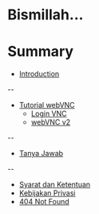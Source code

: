 # Bismillah...

# Summary

* [Introduction](README.md)

--

* [Tutorial webVNC](tutorial.md)
    * [Login VNC](tutorial_vnc.md)
    * [webVNC v2](tutorial_v2.md)

--

* [Tanya Jawab](tanya_jawab.md)

--

* [Syarat dan Ketentuan](syarat_ketentuan.md)
* [Kebijakan Privasi](privasi.md)
* [404 Not Found](404.md)


